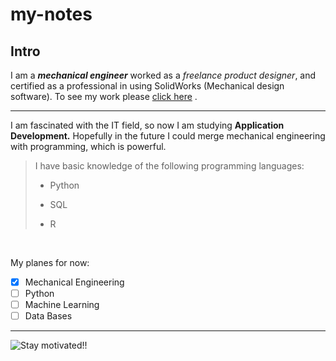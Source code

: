 # my-notes

## Intro



I am a ***mechanical engineer*** worked as a *freelance product designer*, and certified as a professional in using SolidWorks (Mechanical design software). To see my work please [click here](https://almajdalawi.weebly.com/) .

---

I am fascinated with the IT field, so now I am studying **Application Development.** Hopefully in the future I could merge mechanical engineering with programming, which is powerful.
 

> I have basic knowledge of the following programming languages: 
>
> - Python 
>
> - SQL 
>
> - R 


<br>

My planes for now:

- [x] Mechanical Engineering
- [ ] Python
- [ ] Machine Learning
- [ ] Data Bases

---

![Stay motivated!!](https://www.techrepublic.com/a/hub/i/r/2020/01/23/bd5de474-46fa-4a7f-84d3-4a086927e7df/resize/1200x/411fdba8daebd595647ce5a5c0e1068f/python-developer.jpg)